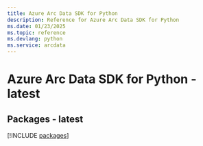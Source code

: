 ```yaml
---
title: Azure Arc Data SDK for Python
description: Reference for Azure Arc Data SDK for Python
ms.date: 01/23/2025
ms.topic: reference
ms.devlang: python
ms.service: arcdata
---
```

# Azure Arc Data SDK for Python - latest
## Packages - latest
[!INCLUDE [packages](arc-data-index.md)]